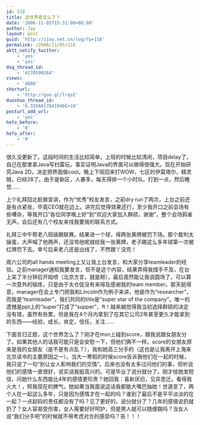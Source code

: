 ```yaml
---
id: 118
title: 这世界是怎么了？
date: '2006-11-05T15:31:00+08:00'
author: Jay
layout: post
guid: 'http://ijay.net.cn/log/?p=118'
permalink: /2006/11/05/118
aktt_notify_twitter:
    - 'yes'
    - 'yes'
dsq_thread_id:
    - '4270599264'
views:
    - '4086'
shorturl:
    - 'http://goo.gl/lrqsE'
duoshuo_thread_id:
    - '6.3356017841946E+18'
posturl_add_url:
    - 'yes'
hefo_before:
    - '0'
hefo_after:
    - '0'
---
```


<!-- wp:paragraph -->
<p>很久没更新了。这段时间的生活比较简单，上班的时候比较清闲，项目delay了，自己在那里拿Java写扫雷玩，事实证明Java的界面可以做得很强大。现在开始研究Java 2D，决定把界面做cool。晚上下班回来打WOW，七区的伊莫塔尔，精灵贼，已经28了。由于是新区，人暴多，每天得排一个小时队。打到一点，然后睡觉……</p>
<!-- /wp:paragraph -->

<!-- wp:paragraph -->
<p>上个礼拜回北航做宣讲，作为“优秀”校友发言，之前dry run了两次，上台之前还是有点紧张，毕竟CEO就在边上。讲完后觉得效果还行，至少我开口之前会场有些嘈杂，等我开口“各位同学晚上好”到“欢迎大家加入群硕，谢谢”，整个会场鸦雀无声。会后还有几个校友来找我要我的联系方式。</p>
<!-- /wp:paragraph -->

<!-- wp:paragraph -->
<p>礼拜三中午帮老八班级踢联赛。结果进一个球，得两张黄牌被罚下场。那个裁判太操蛋，大声喊了他两声，还没骂他呢就给我一张黄牌，老子踢这么多年球第一次被红牌罚下去。幸亏后来老八还是出线了，不然跟丫没完！</p>
<!-- /wp:paragraph -->

<!-- wp:paragraph -->
<p>周六公司的all hands meeting上又让我上台发言，和大家分享teamleader的经验。之前manager通知我要发言，但不是这个内容，结果弄得我措手不及，在台上呆了半分钟后开始喷（北京方言，就是掰），最后竟然能让我说圆场了，可以算一次意外的锻炼，只是由于太仓促没有来得及感谢我的team member。那天挺得意，manager在会上专门把我和Lincoln作为例子来讲，他是作为“researcher”，而我是“teamleader”，我们共同的title是“super star of the company”。唯一的遗憾是ppt上的“super”打成了“supper”，ft！越来越觉得我当初选择群硕的决定没有错，虽然有些累，但是我在4个月内拿到了在其它公司2年甚至更久才能拿到的东西——经验，成长，肯定，信任，关注……</p>
<!-- /wp:paragraph -->

<!-- wp:paragraph -->
<p>下面言归正题，这个世界怎么了？刚才在msn上碰到score，跟我说跟女朋友分了。如果其他人的话我可能只是会安慰一下，但他们俩不一样。score的女朋友原来是我的女朋友（是不是有点乱？），我和她高三分手的（这也是让我离开上海来北京读书的主要原因之一）。当大一寒假的时候score告诉我他们在一起的时候，我只说了一句“别让女人影响我们的交情”。后来也没有太多过问他们的事，但听说他们的感情一直很好，说实话我挺高兴的。可是毕业了说分就分了。刚才给她发短信，问她什么东西能比4年的感情更珍贵？她回我：喜新厌旧，见异思迁。看得我火大！，照我现在的脾气，她如果当我面说这话我都能大嘴巴抽她！世道变了，两个人在一起这么多年，只是因为感情才在一起的吗？谁到了最后不是平平淡淡的在一起？一点起码的责任都没有了吗？见了更好的，说分就分了？几年的感情说扔就扔了？女人容易受伤害，女人需要好好呵护，但是男人就可以随便踹吗？当女人说“我们分手吧”的时候就不用考虑对方的感受吗？丧！！！</p>
<!-- /wp:paragraph -->